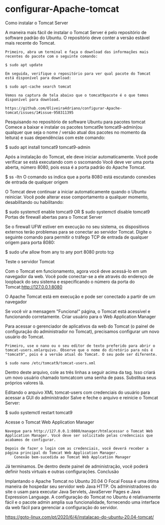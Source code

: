 # configurar-Apache-tomcat

Como instalar o Tomcat Server

A maneira mais fácil de instalar o Tomcat Server é pelo repositório de software padrão do Ubuntu. O repositório deve conter a versão estável mais recente do Tomcat.

    Primeiro, abra um terminal e faça o download das informações mais recentes do pacote com o seguinte comando:

    $ sudo apt update

    Em seguida, verifique o repositório para ver qual pacote do Tomcat está disponível para download:

    $ sudo apt-cache search tomcat

    Vemos na captura de tela abaixo que o tomcat9pacote é o que temos disponível para download.
    
    https://github.com/Oliveira4driano/configurar-Apache-tomcat/issues/1#issue-958311395
    
  Pesquisando no repositório de software Ubuntu para pacotes tomcat
Comece a baixar e instalar os pacotes tomcat9e tomcat9-admin(ou qualquer que seja o nome / versão atual dos pacotes no momento da leitura) e suas dependências com este comando:

$ sudo apt install tomcat9 tomcat9-admin

Após a instalação do Tomcat, ele deve iniciar automaticamente. Você pode verificar se está executando com o sscomando Você deve ver uma porta aberta, número 8080, pois essa é a porta padrão do Apache Tomcat.

$ ss -ltn
O comando ss indica que a porta 8080 está escutando conexões de entrada de qualquer origem

O Tomcat deve continuar a iniciar automaticamente quando o Ubuntu reiniciar. Você pode alterar esse comportamento a qualquer momento, desabilitando ou habilitando:

$ sudo systemctl enable tomcat9
OR
$ sudo systemctl disable tomcat9
Portas de firewall abertas para o Tomcat Server

Se o firewall UFW estiver em execução no seu sistema, os dispositivos externos terão problemas para se conectar ao servidor Tomcat. Digite o seguinte comando para permitir o tráfego TCP de entrada de qualquer origem para porta 8080:

$ sudo ufw allow from any to any port 8080 proto tcp

Teste o servidor Tomcat

Com o Tomcat em funcionamento, agora você deve acessá-lo em um navegador da web. Você pode conectar-se a ele através do endereço de loopback do seu sistema e especificando o número da porta do Tomcat:http://127.0.0.1:8080

O Apache Tomcat está em execução e pode ser conectado a partir de um navegador

Se você vir a mensagem "Funciona!" página, o Tomcat está acessível e funcionando corretamente.
Criar usuário para o Web Application Manager

Para acessar o gerenciador de aplicativos da web do Tomcat (o painel de configuração do administrador no Tomcat), precisamos configurar um novo usuário do Tomcat.

    Primeiro, use o nano ou o seu editor de texto preferido para abrir o tomcat-users.xmlarquivo. Observe que o nome do diretório para nós é "tomcat9", pois é a versão atual do Tomcat. O seu pode ser diferente.

    $ sudo nano /etc/tomcat9/tomcat-users.xml
    
Dentro deste arquivo, cole as três linhas a seguir acima da tag. Isso criará um novo usuário chamado tomcatcom uma senha de pass. Substitua seus próprios valores lá.

Editando o arquivo XML tomcat-users com credenciais do usuário para acessar a GUI do administrador
Salve e feche o arquivo e reinicie o Tomcat Server:

$ sudo systemctl restart tomcat9

Acesse o Tomcat Web Application Manager

    Navegue para http://127.0.0.1:8080/manager/htmlacessar o Tomcat Web Application Manager. Você deve ser solicitado pelas credenciais que acabamos de configurar.
    
    Depois de fazer o login com as credenciais, você deverá receber a página principal do Tomcat Web Application Manager.
        Conexão bem-sucedida ao Tomcat Web Applcation Manager

Já terminamos. De dentro deste painel de administração, você poderá definir hosts virtuais e outras configurações.
Conclusão

Implantando o Apache Tomcat no Ubuntu 20.04 O Focal Fossa é uma ótima maneira de hospedar seu servidor web Java HTTP. Os administradores do site o usam para executar Java Servlets, JavaServer Pages e Java Expression Language. A configuração do Tomcat no Ubuntu é relativamente fácil e o pacote admin amplia sua funcionalidade, fornecendo uma interface da web fácil para gerenciar a configuração do servidor.

https://goto-linux.com/pt/2020/6/4/instalacao-do-ubuntu-20.04-tomcat/



    
